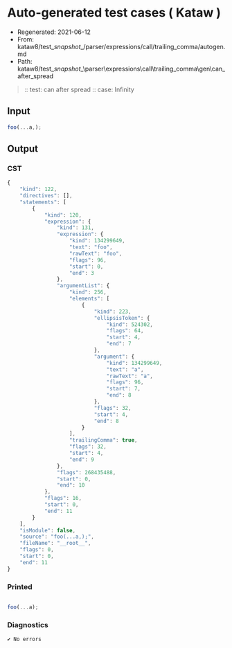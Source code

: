 # Auto-generated test cases ( Kataw )
- Regenerated: 2021-06-12
- From: kataw8/test\__snapshot__/parser/expressions/call/trailing_comma/autogen.md
- Path: kataw8/test\__snapshot__\parser\expressions\call\trailing_comma\gen\can_after_spread
> :: test: can after spread
> :: case: Infinity
## Input

`````js
foo(...a,);
`````
## Output

### CST

```javascript
{
    "kind": 122,
    "directives": [],
    "statements": [
        {
            "kind": 120,
            "expression": {
                "kind": 131,
                "expression": {
                    "kind": 134299649,
                    "text": "foo",
                    "rawText": "foo",
                    "flags": 96,
                    "start": 0,
                    "end": 3
                },
                "argumentList": {
                    "kind": 256,
                    "elements": [
                        {
                            "kind": 223,
                            "ellipsisToken": {
                                "kind": 524302,
                                "flags": 64,
                                "start": 4,
                                "end": 7
                            },
                            "argument": {
                                "kind": 134299649,
                                "text": "a",
                                "rawText": "a",
                                "flags": 96,
                                "start": 7,
                                "end": 8
                            },
                            "flags": 32,
                            "start": 4,
                            "end": 8
                        }
                    ],
                    "trailingComma": true,
                    "flags": 32,
                    "start": 4,
                    "end": 9
                },
                "flags": 268435488,
                "start": 0,
                "end": 10
            },
            "flags": 16,
            "start": 0,
            "end": 11
        }
    ],
    "isModule": false,
    "source": "foo(...a,);",
    "fileName": "__root__",
    "flags": 0,
    "start": 0,
    "end": 11
}
```

### Printed

```javascript

foo(...a);
```

### Diagnostics

```javascript
✔ No errors
```

